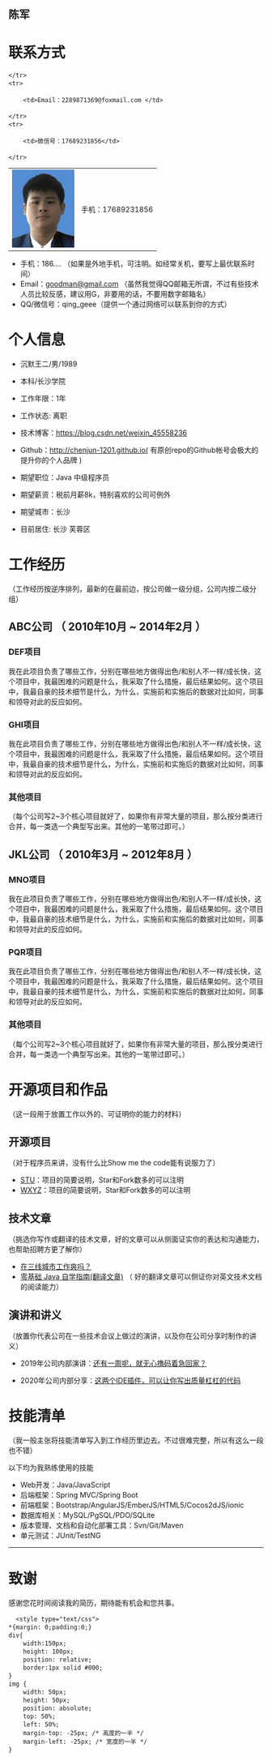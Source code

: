## 陈军


# 联系方式
<table  width="100%" cellspacing="0" cellpadding="5" frame=void >
    <tr>
        <td  rowspan="4"><img src="./IMG_0919(20200801-112558)_meitu_2.jpg" alt="IMG_0919(20200801-112558)_meitu_2" style="zoom:15%;" /></td>
        <td>手机：17689231856</td>


    </tr>
    <tr>
       
        <td>Email：2289871369@foxmail.com </td>
    
    </tr>
    <tr>
        
        <td>微信号：17689231856</td>
    
    </tr>

</table>

- 手机：186.... （如果是外地手机，可注明。如经常关机，要写上最优联系时间）
- Email：goodman@gmail.com （虽然我觉得QQ邮箱无所谓，不过有些技术人员比较反感，建议用G，非要用的话，不要用数字邮箱名）
- QQ/微信号：qing_geee（提供一个通过网络可以联系到你的方式）

# 个人信息

 - 沉默王二/男/1989 
 - 本科/长沙学院
 - 工作年限：1年
 - 工作状态: 离职
 - 技术博客：https://blog.csdn.net/weixin_45558236
 - Github：http://chenjun-1201.github.io( 有原创repo的Github帐号会极大的提升你的个人品牌  )
 
 - 期望职位：Java 中级程序员
 - 期望薪资：税前月薪8k，特别喜欢的公司可例外
 - 期望城市：长沙
 - 目前居住: 长沙 芙蓉区


# 工作经历

（工作经历按逆序排列，最新的在最前边，按公司做一级分组，公司内按二级分组）

## ABC公司 （ 2010年10月 ~ 2014年2月 ）

### DEF项目 

我在此项目负责了哪些工作，分别在哪些地方做得出色/和别人不一样/成长快，这个项目中，我最困难的问题是什么，我采取了什么措施，最后结果如何。这个项目中，我最自豪的技术细节是什么，为什么，实施前和实施后的数据对比如何，同事和领导对此的反应如何。


### GHI项目 

我在此项目负责了哪些工作，分别在哪些地方做得出色/和别人不一样/成长快，这个项目中，我最困难的问题是什么，我采取了什么措施，最后结果如何。这个项目中，我最自豪的技术细节是什么，为什么，实施前和实施后的数据对比如何，同事和领导对此的反应如何。


### 其他项目

（每个公司写2~3个核心项目就好了，如果你有非常大量的项目，那么按分类进行合并，每一类选一个典型写出来。其他的一笔带过即可。）


## JKL公司 （ 2010年3月 ~ 2012年8月 ）

### MNO项目 

我在此项目负责了哪些工作，分别在哪些地方做得出色/和别人不一样/成长快，这个项目中，我最困难的问题是什么，我采取了什么措施，最后结果如何。这个项目中，我最自豪的技术细节是什么，为什么，实施前和实施后的数据对比如何，同事和领导对此的反应如何。


### PQR项目 

我在此项目负责了哪些工作，分别在哪些地方做得出色/和别人不一样/成长快，这个项目中，我最困难的问题是什么，我采取了什么措施，最后结果如何。这个项目中，我最自豪的技术细节是什么，为什么，实施前和实施后的数据对比如何，同事和领导对此的反应如何。


### 其他项目

（每个公司写2~3个核心项目就好了，如果你有非常大量的项目，那么按分类进行合并，每一类选一个典型写出来。其他的一笔带过即可。）


# 开源项目和作品

（这一段用于放置工作以外的、可证明你的能力的材料）

## 开源项目

（对于程序员来讲，没有什么比Show me the code能有说服力了）

  - [STU](https://github.com/qinggee/itwanger.github.io)：项目的简要说明，Star和Fork数多的可以注明
  - [WXYZ](http://github.com/yourname/projectname)：项目的简要说明，Star和Fork数多的可以注明

## 技术文章

（挑选你写作或翻译的技术文章，好的文章可以从侧面证实你的表达和沟通能力，也帮助招聘方更了解你）

- [在三线城市工作爽吗？](https://blog.csdn.net/qing_gee/article/details/104323806)
- [零基础 Java 自学指南(翻译文章)](https://blog.csdn.net/qing_gee/article/details/104774776) （ 好的翻译文章可以侧证你对英文技术文档的阅读能力）

## 演讲和讲义

（放置你代表公司在一些技术会议上做过的演讲，以及你在公司分享时制作的讲义）

  - 2019年公司内部演讲：[还有一周呢，就无心撸码着急回家？](https://blog.csdn.net/qing_gee/article/details/103967005)

  - 2020年公司内部分享：[这两个IDE插件，可以让你写出质量杠杠的代码](https://blog.csdn.net/qing_gee/article/details/103831517)

    

# 技能清单

（我一般主张将技能清单写入到工作经历里边去。不过很难完整，所以有这么一段也不错）

以下均为我熟练使用的技能

- Web开发：Java/JavaScript
- 后端框架：Spring MVC/Spring Boot
- 前端框架：Bootstrap/AngularJS/EmberJS/HTML5/Cocos2dJS/ionic
- 数据库相关：MySQL/PgSQL/PDO/SQLite
- 版本管理、文档和自动化部署工具：Svn/Git/Maven
- 单元测试：JUnit/TestNG
      

---

# 致谢

感谢您花时间阅读我的简历，期待能有机会和您共事。
      
      
      <style type="text/css">
	*{margin: 0;padding:0;}
	div{
		width:150px;
		height: 100px;
		position: relative;
		border:1px solid #000;
	}
	img {
  		width: 50px;
  		height: 50px;
  		position: absolute;
  		top: 50%;
		left: 50%;
  		margin-top: -25px; /* 高度的一半 */
  		margin-left: -25px; /* 宽度的一半 */
	}
</style>


